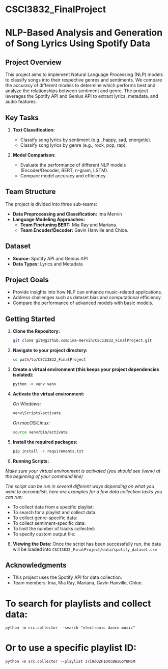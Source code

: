 # CSCI3832_FinalProject

# NLP-Based Analysis and Generation of Song Lyrics Using Spotify Data

## Project Overview

This project aims to implement Natural Language Processing (NLP) models to classify songs into their respective genres and sentiments. We compare the accuracy of different models to determine which performs best and analyze the relationships between sentiment and genre. The project leverages the Spotify API and Genius API to extract lyrics, metadata, and audio features.

## Key Tasks

1. **Text Classification:**
   - Classify song lyrics by sentiment (e.g., happy, sad, energetic).
   - Classify song lyrics by genre (e.g., rock, pop, rap).

2. **Model Comparison:**
   - Evaluate the performance of different NLP models (Encoder/Decoder, BERT, n-gram, LSTM).
   - Compare model accuracy and efficiency.

## Team Structure

The project is divided into three sub-teams:

- **Data Preprocessing and Classification:** Ima Mervin
- **Language Modeling Approaches:**
  - **Team Finetuning BERT:** Mia Ray and Mariana.
  - **Team Encoder/Decoder:** Gavin Hanville and Chloe.

## Dataset

- **Source:** Spotify API and Genius API
- **Data Types:** Lyrics and Metadata

## Project Goals

- Provide insights into how NLP can enhance music-related applications.
- Address challenges such as dataset bias and computational efficiency.
- Compare the performance of advanced models with basic models.

## Getting Started

1. **Clone the Repository:**
   ```bash
   git clone git@github.com:ima-mervin/CSCI3832_FinalProject.git
   ```
2. **Navigate to your project directory:**
   ```bash
   cd path/to/CSCI3832_FinalProject
   ```
3. **Create a virtual environment (this keeps your project dependencies isolated):**
   ```bash
   python -m venv venv
   ```
4. **Activate the virtual environment:**

   *On Windows:*
      ```bash
      venv\Scripts\activate
      ```
   *On macOS/Linux:*
      ```bash
      source venv/bin/activate
      ```
6. **Install the required packages:**
   ```bash
   pip install -r requirements.txt
   ```
7. **Running Scripts:**
   
  *Make sure your virtual environment is activated (you should see (venv) at the beginning of your command line)*
  
 *The script can be run in several different ways depending on what you want to accomplish, here are examples for a few data collection tasks you can run:*

- To collect data from a specific playlist: 
- To search for a playlist and collect data:
- To collect genre-specific data:
- To collect sentiment-specific data:
- To limit the number of tracks collected:
- To specify custom output file:

8. **Viewing the Data:**
  Once the script has been successfully run, the data will be loaded into ```CSCI3832_FinalProject/data/spotify_dataset.csv```
 
 
   
   





## Acknowledgments

- This project uses the Spotify API for data collection.
- Team members: Ima, Mia Ray, Mariana, Gavin Hanville, Chloe.



# To search for playlists and collect data:
```python -m src.collector --search "electronic dance music"```

# Or to use a specific playlist ID:
```python -m src.collector --playlist 37i9dQZF1DXcBWIGoYBM5M```
